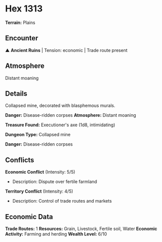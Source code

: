 # Hex 1313

**Terrain:** Plains

## Encounter
▲ **Ancient Ruins** | Tension: economic | Trade route present

## Atmosphere
Distant moaning

## Details
Collapsed mine, decorated with blasphemous murals.

**Danger:** Disease-ridden corpses
**Atmosphere:** Distant moaning

**Treasure Found:** Executioner's axe (1d8, intimidating)


**Dungeon Type:** Collapsed mine

**Danger:** Disease-ridden corpses

## Conflicts
**Economic Conflict** (Intensity: 5/5)
- Description: Dispute over fertile farmland

**Territory Conflict** (Intensity: 4/5)
- Description: Control of trade routes and markets

## Economic Data
**Trade Routes:** 1
**Resources:** Grain, Livestock, Fertile soil, Water
**Economic Activity:** Farming and herding
**Wealth Level:** 6/10
